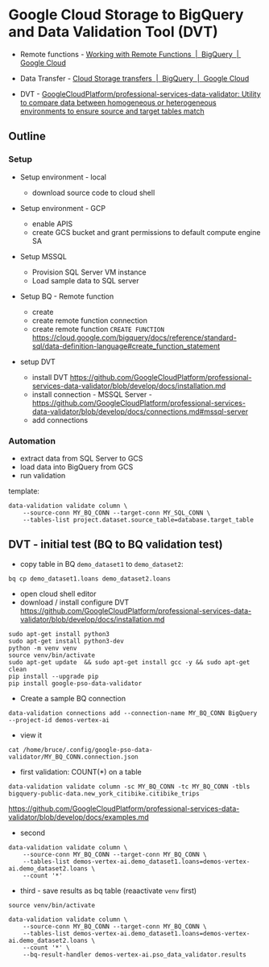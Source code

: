 # Google Cloud Storage to BigQuery and Data Validation Tool (DVT)

* Remote functions - [Working with Remote Functions  |  BigQuery  |  Google Cloud](https://cloud.google.com/bigquery/docs/reference/standard-sql/remote-functions)

* Data Transfer - [Cloud Storage transfers  |  BigQuery  |  Google Cloud](https://cloud.google.com/bigquery/docs/cloud-storage-transfer#bq)
* DVT - [GoogleCloudPlatform/professional-services-data-validator: Utility to compare data between homogeneous or heterogeneous environments to ensure source and target tables match](https://github.com/GoogleCloudPlatform/professional-services-data-validator)

## Outline

### Setup

* Setup environment - local
  * download source code to cloud shell
  
* Setup environment - GCP 
  * enable APIS 
  * create GCS bucket and grant permissions to default compute engine SA 

* Setup MSSQL 
  * Provision SQL Server VM instance
  * Load sample data to SQL server 

* Setup BQ - Remote function
  * create 
  * create remote function connection
  * create remote function `CREATE FUNCTION` <https://cloud.google.com/bigquery/docs/reference/standard-sql/data-definition-language#create_function_statement>

* setup DVT
  * install DVT <https://github.com/GoogleCloudPlatform/professional-services-data-validator/blob/develop/docs/installation.md>
  * install connection - MSSQL Server -  <https://github.com/GoogleCloudPlatform/professional-services-data-validator/blob/develop/docs/connections.md#mssql-server>
  * add connections 

### Automation

* extract data from SQL Server to GCS 
* load data into BigQuery from GCS 
* run validation

template: 
```
data-validation validate column \
    --source-conn MY_BQ_CONN --target-conn MY_SQL_CONN \
    --tables-list project.dataset.source_table=database.target_table
```

## DVT - initial test (BQ to BQ validation test)


* copy table in BQ `demo_dataset1` to `demo_dataset2`: 
  
```
bq cp demo_dataset1.loans demo_dataset2.loans
```

* open cloud shell editor 
* download / install configure DVT <https://github.com/GoogleCloudPlatform/professional-services-data-validator/blob/develop/docs/installation.md>

```
sudo apt-get install python3
sudo apt-get install python3-dev
python -m venv venv
source venv/bin/activate
sudo apt-get update  && sudo apt-get install gcc -y && sudo apt-get clean
pip install --upgrade pip
pip install google-pso-data-validator
```

* Create a sample BQ connection 

```
data-validation connections add --connection-name MY_BQ_CONN BigQuery --project-id demos-vertex-ai
```

* view it 

```
cat /home/bruce/.config/google-pso-data-validator/MY_BQ_CONN.connection.json
```

* first validation: COUNT(*) on a table

```
data-validation validate column -sc MY_BQ_CONN -tc MY_BQ_CONN -tbls bigquery-public-data.new_york_citibike.citibike_trips
```

<https://github.com/GoogleCloudPlatform/professional-services-data-validator/blob/develop/docs/examples.md>

* second

```
data-validation validate column \
    --source-conn MY_BQ_CONN --target-conn MY_BQ_CONN \
    --tables-list demos-vertex-ai.demo_dataset1.loans=demos-vertex-ai.demo_dataset2.loans \
    --count '*'    
```

* third - save results as bq table  (reaactivate `venv` first)

```
source venv/bin/activate
```

```
data-validation validate column \
    --source-conn MY_BQ_CONN --target-conn MY_BQ_CONN \
    --tables-list demos-vertex-ai.demo_dataset1.loans=demos-vertex-ai.demo_dataset2.loans \
    --count '*' \
    --bq-result-handler demos-vertex-ai.pso_data_validator.results
```
